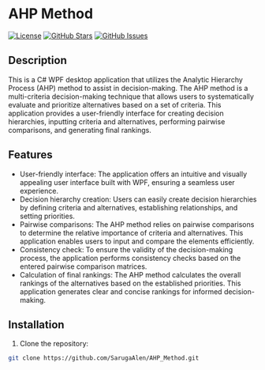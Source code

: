 # AHP Method

[![License](https://img.shields.io/badge/license-MIT-blue.svg)](LICENSE)
[![GitHub Stars](https://img.shields.io/github/stars/SarugaAlen/AHP_Method.svg)](https://github.com/your-username/repo-name/stargazers)
[![GitHub Issues](https://img.shields.io/github/issues/SarugaAlen/AHP_Method.svg)](https://github.com/your-username/repo-name/issues)

## Description

This is a C# WPF desktop application that utilizes the Analytic Hierarchy Process (AHP) method to assist in decision-making. The AHP method is a multi-criteria decision-making technique that allows users to systematically evaluate and prioritize alternatives based on a set of criteria. This application provides a user-friendly interface for creating decision hierarchies, inputting criteria and alternatives, performing pairwise comparisons, and generating final rankings.

## Features

- User-friendly interface: The application offers an intuitive and visually appealing user interface built with WPF, ensuring a seamless user experience.
- Decision hierarchy creation: Users can easily create decision hierarchies by defining criteria and alternatives, establishing relationships, and setting priorities.
- Pairwise comparisons: The AHP method relies on pairwise comparisons to determine the relative importance of criteria and alternatives. This application enables users to input and compare the elements efficiently.
- Consistency check: To ensure the validity of the decision-making process, the application performs consistency checks based on the entered pairwise comparison matrices.
- Calculation of final rankings: The AHP method calculates the overall rankings of the alternatives based on the established priorities. This application generates clear and concise rankings for informed decision-making.

## Installation

1. Clone the repository:

```bash
git clone https://github.com/SarugaAlen/AHP_Method.git
